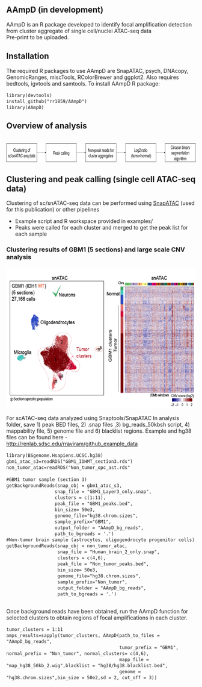 ## AAmpD (in development) 
AAmpD is an R package developed to identify focal amplification detection from cluster aggregate of single cell/nuclei ATAC-seq data <br />
Pre-print to be uploaded.

## Installation
The required R packages to use AAmpD are SnapATAC, psych, DNAcopy, GenomicRanges, miscTools, RColorBrewer and ggplot2. Also requires bedtools, igvtools and samtools. To install AAmpD R package:
```
library(devtools)
install_github("rr1859/AAmpD")
library(AAmpD)
```
## Overview of analysis
<br />
<img src="./images/Overview_github.png" width="800" height="50" />

## Clustering and peak calling (single cell ATAC-seq data)
Clustering of sc/snATAC-seq data can be performed using [SnapATAC](https://github.com/r3fang/SnapATAC) (used for this publication) or other pipelines
* Example script and R workspace provided in examples/
* Peaks were called for each cluster and merged to get the peak list for each sample
 
### Clustering results of GBM1 (5 sections) and large scale CNV analysis
<img src="./images/GBM1.png" width="600" height="375" />

For scATAC-seq data analyzed using Snaptools/SnapATAC
In analysis folder, save 1) peak BED files, 2) .snap files ,3) bg_reads_50kbsh script, 4) mappability file, 5) genome file and 6) blacklist regions. Example and hg38 files can be found here - http://renlab.sdsc.edu/rraviram/github_example_data
```
library(BSgenome.Hsapiens.UCSC.hg38)
gbm1_atac_s3=readRDS("GBM1_IDHMT_section3.rds")
non_tumor_atac=readRDS("Non_tumor_opc_ast.rds"

#GBM1 tumor sample (section 3)
getBackgroundReads(snap_obj = gbm1_atac_s3, 
                  snap_file = "GBM1_Layer3_only.snap", 
                  clusters = c(1:11),
                  peak_file = "GBM1_peaks.bed", 
                  bin_size= 50e3,
                  genome_file="hg38.chrom.sizes", 
                  sample_prefix="GBM1",
                  output_folder = "AAmpD_bg_reads",
                  path_to_bgreads = '.')
#Non-tumor brain sample (astrocytes, oligogendrocyte progenitor cells)
getBackgroundReads(snap_obj = non_tumor_atac, 
                   snap_file = "Human_brain_2_only.snap",
                   clusters = c(4,6),
                   peak_file = "Non_tumor_peaks.bed", 
                   bin_size= 50e3, 
                   genome_file="hg38.chrom.sizes",
                   sample_prefix="Non_tumor",
                   output_folder = "AAmpD_bg_reads", 
                   path_to_bgreads = '.') 


```
Once background reads have been obtained, run the AAmpD function for selected clusters to obtain regions of focal amplifications in each cluster.
```
tumor_clusters = 1:11
amps_results=sapply(tumor_clusters, AAmpD(path_to_files = "AAmpD_bg_reads",
                                          tumor_prefix = "GBM1", normal_prefix = "Non_tumor", normal_clusters= c(4,6),
                                          mapp_file = "map_hg38_50kb_2.wig",blacklist = "hg38/hg38.blacklist.bed", 
                                          genome = "hg38.chrom.sizes",bin_size = 50e2,sd = 2, cut_off = 3))


```
